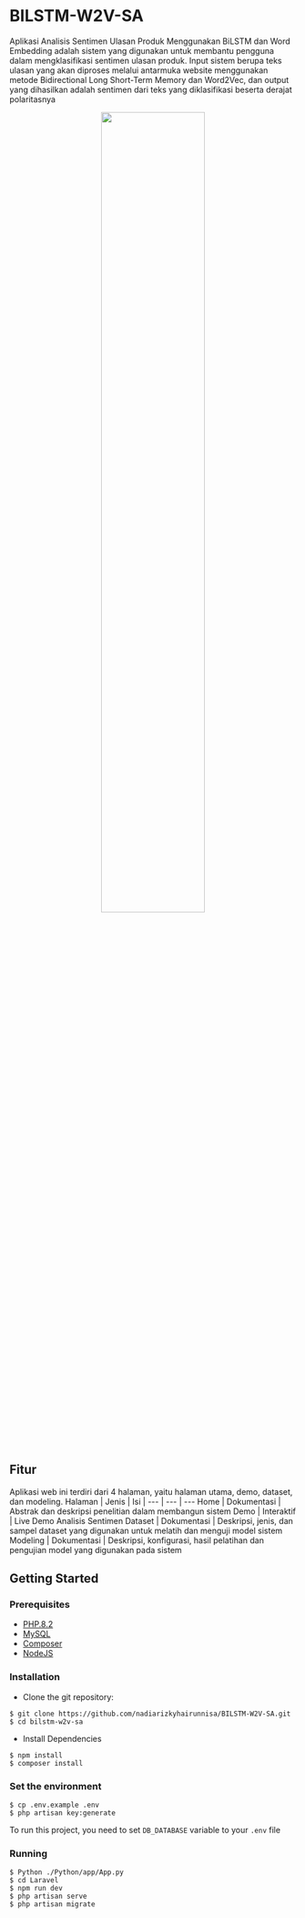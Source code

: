 # BILSTM-W2V-SA

Aplikasi Analisis Sentimen Ulasan Produk Menggunakan BiLSTM dan Word Embedding adalah sistem yang digunakan untuk membantu pengguna dalam mengklasifikasi sentimen ulasan produk. Input sistem berupa teks ulasan yang akan diproses melalui antarmuka website menggunakan metode Bidirectional Long Short-Term Memory dan Word2Vec, dan output yang dihasilkan adalah sentimen dari teks yang diklasifikasi beserta derajat polaritasnya

<div align="center">
<img src = https://user-images.githubusercontent.com/86480193/228940549-1b303ce7-5302-4dcb-a6ed-4dba4b146c29.png height="60%" width="60%">
</div>

## Fitur

Aplikasi web ini terdiri dari 4 halaman, yaitu halaman utama, demo, dataset, dan modeling.
Halaman | Jenis | Isi
| --- | --- | ---
Home | Dokumentasi | Abstrak dan deskripsi penelitian dalam membangun sistem
Demo | Interaktif | Live Demo Analisis Sentimen
Dataset | Dokumentasi | Deskripsi, jenis, dan sampel dataset yang digunakan untuk melatih dan menguji model sistem
Modeling | Dokumentasi | Deskripsi, konfigurasi, hasil pelatihan dan pengujian model yang digunakan pada sistem

## Getting Started

### Prerequisites

- [PHP.8.2](https://www.php.net/releases/8.2/en.php)
- [MySQL](https://www.apachefriends.org/download.html)
- [Composer](https://getcomposer.org/download/)
- [NodeJS](https://nodejs.org/en/)

### Installation

- Clone the git repository:

```
$ git clone https://github.com/nadiarizkyhairunnisa/BILSTM-W2V-SA.git
$ cd bilstm-w2v-sa
```

- Install Dependencies

```
$ npm install
$ composer install
```

### Set the environment

```
$ cp .env.example .env
$ php artisan key:generate
```

To run this project, you need to set `DB_DATABASE` variable to your `.env` file

### Running

```
$ Python ./Python/app/App.py
$ cd Laravel
$ npm run dev
$ php artisan serve
$ php artisan migrate
```
